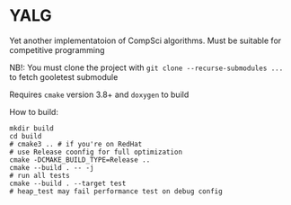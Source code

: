 # YALG
Yet another implementatoion of CompSci algorithms. Must be suitable for competitive programming

NB!: You must clone the project with `git clone --recurse-submodules ...` to fetch gooletest submodule

Requires `cmake` version 3.8+ and `doxygen` to build

How to build:

```shell
mkdir build
cd build
# cmake3 .. # if you're on RedHat
# use Release coonfig for full optimization
cmake -DCMAKE_BUILD_TYPE=Release ..
cmake --build . -- -j
# run all tests
cmake --build . --target test
# heap_test may fail performance test on debug config
```
